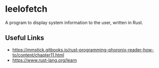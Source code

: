 # leelofetch
A program to display system information to the user, written in Rust.
## Useful Links
* https://mmstick.gitbooks.io/rust-programming-phoronix-reader-how-to/content/chapter11.html
* https://www.rust-lang.org/learn
